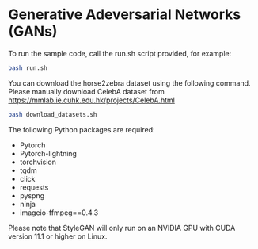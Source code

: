 # Generative Adeversarial Networks (GANs)
To run the sample code, call the run.sh script provided, for example:

```bash
bash run.sh
```

You can download the horse2zebra dataset using the following command. Please manually download CelebA dataset from https://mmlab.ie.cuhk.edu.hk/projects/CelebA.html 

```bash
bash download_datasets.sh
```

The following Python packages are required: 

- Pytorch
- Pytorch-lightning
- torchvision
- tqdm
- click
- requests
- pyspng
- ninja 
- imageio-ffmpeg==0.4.3 

Please note that StyleGAN will only run on an NVIDIA GPU with CUDA version 11.1 or higher on Linux.